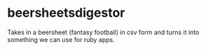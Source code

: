 # beersheetsdigestor
Takes in a beersheet (fantasy football) in csv form and turns it into something we can use for ruby apps.
